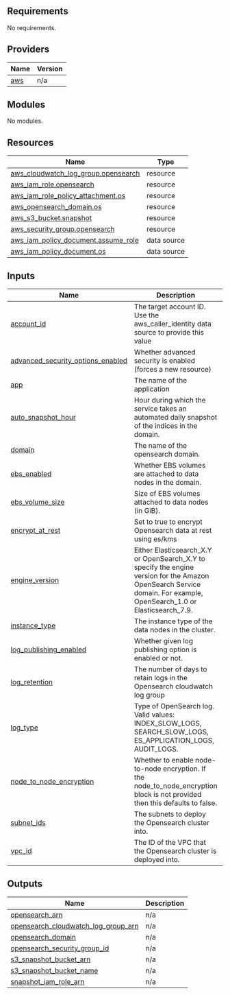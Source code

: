 <!-- BEGIN_TF_DOCS -->
## Requirements

No requirements.

## Providers

| Name | Version |
|------|---------|
| <a name="provider_aws"></a> [aws](#provider\_aws) | n/a |

## Modules

No modules.

## Resources

| Name | Type |
|------|------|
| [aws_cloudwatch_log_group.opensearch](https://registry.terraform.io/providers/hashicorp/aws/latest/docs/resources/cloudwatch_log_group) | resource |
| [aws_iam_role.opensearch](https://registry.terraform.io/providers/hashicorp/aws/latest/docs/resources/iam_role) | resource |
| [aws_iam_role_policy_attachment.os](https://registry.terraform.io/providers/hashicorp/aws/latest/docs/resources/iam_role_policy_attachment) | resource |
| [aws_opensearch_domain.os](https://registry.terraform.io/providers/hashicorp/aws/latest/docs/resources/opensearch_domain) | resource |
| [aws_s3_bucket.snapshot](https://registry.terraform.io/providers/hashicorp/aws/latest/docs/resources/s3_bucket) | resource |
| [aws_security_group.opensearch](https://registry.terraform.io/providers/hashicorp/aws/latest/docs/resources/security_group) | resource |
| [aws_iam_policy_document.assume_role](https://registry.terraform.io/providers/hashicorp/aws/latest/docs/data-sources/iam_policy_document) | data source |
| [aws_iam_policy_document.os](https://registry.terraform.io/providers/hashicorp/aws/latest/docs/data-sources/iam_policy_document) | data source |

## Inputs

| Name | Description | Type | Default | Required |
|------|-------------|------|---------|:--------:|
| <a name="input_account_id"></a> [account\_id](#input\_account\_id) | The target account ID. Use the aws\_caller\_identity data source to provide this value | `string` | n/a | yes |
| <a name="input_advanced_security_options_enabled"></a> [advanced\_security\_options\_enabled](#input\_advanced\_security\_options\_enabled) | Whether advanced security is enabled (forces a new resource) | `bool` | n/a | yes |
| <a name="input_app"></a> [app](#input\_app) | The name of the application | `string` | n/a | yes |
| <a name="input_auto_snapshot_hour"></a> [auto\_snapshot\_hour](#input\_auto\_snapshot\_hour) | Hour during which the service takes an automated daily snapshot of the indices in the domain. | `number` | `23` | no |
| <a name="input_domain"></a> [domain](#input\_domain) | The name of the opensearch domain. | `string` | n/a | yes |
| <a name="input_ebs_enabled"></a> [ebs\_enabled](#input\_ebs\_enabled) | Whether EBS volumes are attached to data nodes in the domain. | `bool` | n/a | yes |
| <a name="input_ebs_volume_size"></a> [ebs\_volume\_size](#input\_ebs\_volume\_size) | Size of EBS volumes attached to data nodes (in GiB). | `number` | n/a | yes |
| <a name="input_encrypt_at_rest"></a> [encrypt\_at\_rest](#input\_encrypt\_at\_rest) | Set to true to encrypt Opensearch data at rest using es/kms | `bool` | n/a | yes |
| <a name="input_engine_version"></a> [engine\_version](#input\_engine\_version) | Either Elasticsearch\_X.Y or OpenSearch\_X.Y to specify the engine version for the Amazon OpenSearch Service domain. For example, OpenSearch\_1.0 or Elasticsearch\_7.9. | `string` | n/a | yes |
| <a name="input_instance_type"></a> [instance\_type](#input\_instance\_type) | The instance type of the data nodes in the cluster. | `string` | n/a | yes |
| <a name="input_log_publishing_enabled"></a> [log\_publishing\_enabled](#input\_log\_publishing\_enabled) | Whether given log publishing option is enabled or not. | `bool` | n/a | yes |
| <a name="input_log_retention"></a> [log\_retention](#input\_log\_retention) | The number of days to retain logs in the Opensearch cloudwatch log group | `number` | n/a | yes |
| <a name="input_log_type"></a> [log\_type](#input\_log\_type) | Type of OpenSearch log. Valid values: INDEX\_SLOW\_LOGS, SEARCH\_SLOW\_LOGS, ES\_APPLICATION\_LOGS, AUDIT\_LOGS. | `string` | n/a | yes |
| <a name="input_node_to_node_encryption"></a> [node\_to\_node\_encryption](#input\_node\_to\_node\_encryption) | Whether to enable node-to-node encryption. If the node\_to\_node\_encryption block is not provided then this defaults to false. | `bool` | n/a | yes |
| <a name="input_subnet_ids"></a> [subnet\_ids](#input\_subnet\_ids) | The subnets to deploy the Opensearch cluster into. | `list` | n/a | yes |
| <a name="input_vpc_id"></a> [vpc\_id](#input\_vpc\_id) | The ID of the VPC that the Opensearch cluster is deployed into. | `string` | n/a | yes |

## Outputs

| Name | Description |
|------|-------------|
| <a name="output_opensearch_arn"></a> [opensearch\_arn](#output\_opensearch\_arn) | n/a |
| <a name="output_opensearch_cloudwatch_log_group_arn"></a> [opensearch\_cloudwatch\_log\_group\_arn](#output\_opensearch\_cloudwatch\_log\_group\_arn) | n/a |
| <a name="output_opensearch_domain"></a> [opensearch\_domain](#output\_opensearch\_domain) | n/a |
| <a name="output_opensearch_security_group_id"></a> [opensearch\_security\_group\_id](#output\_opensearch\_security\_group\_id) | n/a |
| <a name="output_s3_snapshot_bucket_arn"></a> [s3\_snapshot\_bucket\_arn](#output\_s3\_snapshot\_bucket\_arn) | n/a |
| <a name="output_s3_snapshot_bucket_name"></a> [s3\_snapshot\_bucket\_name](#output\_s3\_snapshot\_bucket\_name) | n/a |
| <a name="output_snapshot_iam_role_arn"></a> [snapshot\_iam\_role\_arn](#output\_snapshot\_iam\_role\_arn) | n/a |
<!-- END_TF_DOCS -->